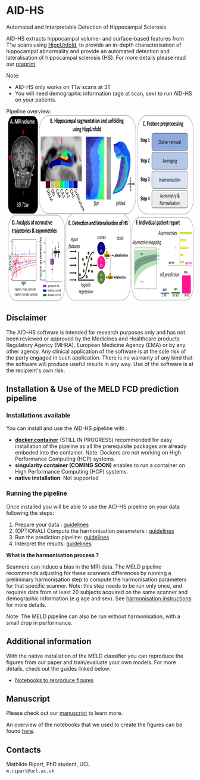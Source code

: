# AID-HS

Automated and Interpretable Detection of Hippocampal Sclerosis

AID-HS extracts hippocampal volume- and surface-based features from T1w scans using [HippUnfold](https://hippunfold.readthedocs.io/en/latest/), to provide an in-depth characterisation of hippocampal abnormality and provide an automated detection and lateralisation of hippocampal sclerosis (HS). 
For more details please read our [preprint](https://www.medrxiv.org/content/10.1101/2023.10.13.23296991v1)

Note: 
- AID-HS only works on T1w scans at 3T
- You will need demographic information (age at scan, sex) to run AID-HS on your patients. 

Pipeline overview:\
<img src="images/overview_pipeline.jpg " height="500" />

## Disclaimer

The AID-HS software is intended for research purposes only and has not been reviewed or approved by the Medicines and Healthcare products Regulatory Agency (MHRA), European Medicine Agency (EMA) or by any other agency. Any clinical application of the software is at the sole risk of the party engaged in such application. There is no warranty of any kind that the software will produce useful results in any way. Use of the software is at the recipient's own risk.

## Installation & Use of the MELD FCD prediction pipeline

### Installations available 
You can install and use the AID-HS pipeline with :
- [**docker container**]() (STILL IN PROGRESS) recommended for easy installation of the pipeline as all the prerequisite packages are already embeded into the container. Note: Dockers are not working on High Performance Computing (HCP) systems.
- **singularity container (COMING SOON)** enables to run a container on High Performance Computing (HCP) systems. 
- **native installation**: Not supported 

### Running the pipeline 
Once installed you will be able to use the AID-HS pipeline on your data following the steps:
1. Prepare your data : [guidelines]()
2. (OPTIONAL) Compute the harmonisation parameters : [guidelines]()
3. Run the prediction pipeline: [guidelines]()
4. Interpret the results: [guidelines]()


**What is the harmonisation process ?**

Scanners can induce a bias in the MRI data. The MELD pipeline recommends adjusting for these scanners differences by running a preliminary harmonisation step to compute the harmonisation parameters for that specific scanner. Note: this step needs to be run only once, and requires data from at least 20 subjects acquired on the same scanner and demographic information (e.g age and sex). See [harmonisation instructions](https://meld-graph.readthedocs.io/en/latest/harmonisation.html) for more details. 

Note: The MELD pipeline can also be run without harmonisation, with a small drop in performance.

## Additional information
With the native installation of the MELD classifier you can reproduce the figures from our paper and train/evaluate your own models.
For more details, check out the guides linked below:
- [Notebooks to reproduce figures](https://meld-graph.readthedocs.io/en/latest/figure_notebooks.html)


## Manuscript
Please check out our [manuscript](TBC) to learn more.

An overview of the notebooks that we used to create the figures can be found [here](figure_notebooks.md).

## Contacts

Mathilde Ripart, PhD student, UCL  \
`m.ripart@ucl.ac.uk` 








